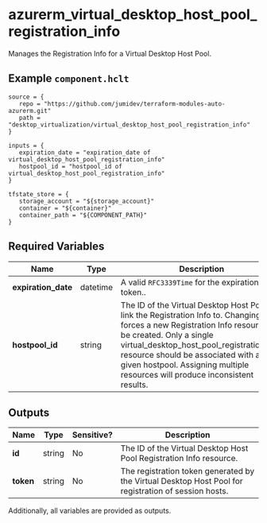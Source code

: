 # azurerm_virtual_desktop_host_pool_registration_info

Manages the Registration Info for a Virtual Desktop Host Pool.

## Example `component.hclt`

```hcl
source = {
   repo = "https://github.com/jumidev/terraform-modules-auto-azurerm.git"   
   path = "desktop_virtualization/virtual_desktop_host_pool_registration_info"   
}

inputs = {
   expiration_date = "expiration_date of virtual_desktop_host_pool_registration_info"   
   hostpool_id = "hostpool_id of virtual_desktop_host_pool_registration_info"   
}

tfstate_store = {
   storage_account = "${storage_account}"   
   container = "${container}"   
   container_path = "${COMPONENT_PATH}"   
}

```

## Required Variables

| Name | Type |  Description |
| ---- | --------- |  ----------- |
| **expiration_date** | datetime |  A valid `RFC3339Time` for the expiration of the token.. | 
| **hostpool_id** | string |  The ID of the Virtual Desktop Host Pool to link the Registration Info to. Changing this forces a new Registration Info resource to be created. Only a single virtual_desktop_host_pool_registration_info resource should be associated with a given hostpool. Assigning multiple resources will produce inconsistent results. | 



## Outputs

| Name | Type | Sensitive? | Description |
| ---- | ---- | --------- | --------- |
| **id** | string | No  | The ID of the Virtual Desktop Host Pool Registration Info resource. | 
| **token** | string | No  | The registration token generated by the Virtual Desktop Host Pool for registration of session hosts. | 

Additionally, all variables are provided as outputs.
